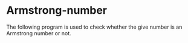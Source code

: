 # Armstrong-number
The following program is used to check whether the give number is an Armstrong number or not. 
